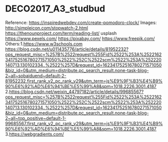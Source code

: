 # DECO2017_A3_studbud
Reference: https://inspiredwebdev.com/create-pomodoro-clock/
Images: http://simpleicon.com/stopwatch-2.html
https://thenounproject.com/term/reading-list/
usplash
https://www.pexels.com/
https://pixabay.com/
https://www.freepik.com/
Others:1.https://www.w3schools.com
https://blog.csdn.net/u011435776/article/details/81952232?ops_request_misc=%257B%2522request%255Fid%2522%253A%2522162341752516780271571050%2522%252C%2522scm%2522%253A%252220140713.130102334..%2522%257D&request_id=162341752516780271571050&biz_id=0&utm_medium=distribute.pc_search_result.none-task-blog-2~all~sobaiduend~default-2-81952232.first_rank_v2_pc_rank_v29&utm_term=js%E9%9F%B3%E4%B9%90%E6%92%AD%E6%94%BE%E5%99%A8&spm=1018.2226.3001.4187
2.https://blog.csdn.net/weixin_44797182/article/details/99685567?ops_request_misc=%257B%2522request%255Fid%2522%253A%2522162341752516780271571050%2522%252C%2522scm%2522%253A%252220140713.130102334..%2522%257D&request_id=162341752516780271571050&biz_id=0&utm_medium=distribute.pc_search_result.none-task-blog-2~all~top_positive~default-1-99685567.first_rank_v2_pc_rank_v29&utm_term=js%E9%9F%B3%E4%B9%90%E6%92%AD%E6%94%BE%E5%99%A8&spm=1018.2226.3001.4187
3.https://webgradients.com/
